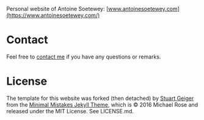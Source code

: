 Personal website of Antoine Soetewey: [www.antoinesoetewey.com](https://www.antoinesoetewey.com/)

# Contact

Feel free to [contact me](https://www.antoinesoetewey.com/contact/) if you have any questions or remarks.

# License

The template for this website was forked (then detached) by [Stuart Geiger](https://github.com/staeiou) from the [Minimal Mistakes Jekyll Theme](https://mmistakes.github.io/minimal-mistakes/), which is © 2016 Michael Rose and released under the MIT License. See LICENSE.md.